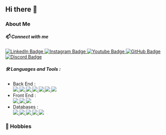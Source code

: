## Hi there 👋

### About Me

##### :mailbox: Connect with me
<div id="badges">
  <a href="https://www.linkedin.com/in/derek-hoogewerf/">
    <img src="https://img.shields.io/badge/LinkedIn-0e76a8?style=for-the-badge&logo=linkedin&logoColor=FFFFFF" alt="LinkedIn Badge"/>
  </a>
  <a href="https://www.instagram.com/derek_hoogewerf">
    <img src="https://img.shields.io/badge/Instagram-C13584?style=for-the-badge&logo=instagram&logoColor=FFDC80" alt="Instagram Badge"/>
  </a>
  <a href="https://www.youtube.com/@dbhoogewerf">
    <img src="https://img.shields.io/badge/Youtube-FF0000?style=for-the-badge&logo=youtube&logoColor=FFFFFF" alt="Youtube Badge"/>
  </a>
  <a href="https://github.com/derek-hoogewerf">
    <img src="https://img.shields.io/badge/GitHub-333?style=for-the-badge&logo=github&logoColor=FFFFFF" alt="GitHub Badge"/>
  </a>
  <a href="https://discordapp.com/users/cutthroat8636">
    <img src="https://img.shields.io/badge/Discord-738ADB?style=for-the-badge&logo=discord&logoColor=FFFFFF" alt="Discord Badge"/>
  </a>
</div>
 
##### :hammer_and_wrench: Languages and Tools :
- Back End :
  <div id='backend'>
    <a href="#">
      <img src="https://img.shields.io/badge/Java-orange">
    </a>
    <a href="#">
      <img src="https://img.shields.io/badge/JavaScript-yellow">
    </a>
    <a href="#">
      <img src="https://img.shields.io/badge/NodeJS-darkgreen">
    </a>
    <a href="#">
      <img src="https://img.shields.io/badge/Perl-cyan">
    </a>
    <a href="#">
      <img src="https://img.shields.io/badge/PowerShell-black">
    </a>
    <a href="#">
      <img src="https://img.shields.io/badge/Python-blue">
    </a>
    <a href="#">
      <img src="https://img.shields.io/badge/Ruby-red">
    </a>
  </div>
- Front End : 
  <div id='frontend'>
    <a href="#">
      <img src="https://img.shields.io/badge/HTML-grey">
    </a>
    <a href="#">
      <img src="https://img.shields.io/badge/MarkDown-green">
    </a>
    <a href="#">
      <img src="https://img.shields.io/badge/PHP-lightblue">
    </a>
  </div>
- Databases :
  <div id='databases'>
    <a href="#">
      <img src="https://img.shields.io/badge/AQL-white">
    </a>
    <a href="#">
      <img src="https://img.shields.io/badge/ElasticDB-silver">
    </a>
    <a href="#">
      <img src="https://img.shields.io/badge/MongoDB-darkgreen">
    </a>
    <a href="#">
      <img src="https://img.shields.io/badge/MySQL-tangerine">
    </a>
    <a href="#">
      <img src="https://img.shields.io/badge/PostgreSQL-darkblue">
    </a>
  </div>



### :footprints: Hobbies

<!--
**derek-hoogewerf/derek-hoogewerf** is a ✨ _special_ ✨ repository because its `README.md` (this file) appears on your GitHub profile.

Here are some ideas to get you started:

- 🔭 I’m currently working on ...
- 🌱 I’m currently learning ...
- 👯 I’m looking to collaborate on ...
- 🤔 I’m looking for help with ...
- 💬 Ask me about ...
- 📫 How to reach me: ...
- 😄 Pronouns: ...
- ⚡ Fun fact: ...
-->
